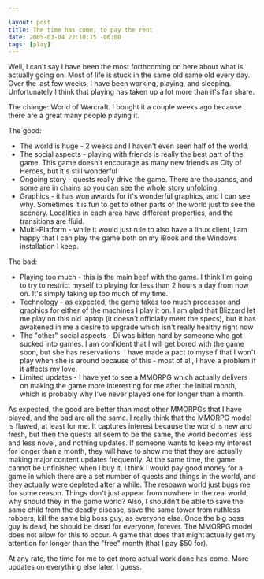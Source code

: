 ```yaml
--- 

layout: post
title: The time has come, to pay the rent
date: 2005-03-04 22:10:15 -06:00
tags: [play]
---
```

Well, I can't say I have been the most forthcoming on here about what is actually going on.  Most of life is stuck in the same old same old every day.   Over the last few weeks, I have been working, playing, and sleeping.  Unfortunately I think that playing has taken up a lot more than it's fair share.

The change: World of Warcraft.  I bought it a couple weeks ago because there are a great many people playing it.

The good:
<ul>
	<li> The world is huge - 2 weeks and I haven't even seen half of the world.</li>
	<li> The social aspects - playing with friends is really the best part of the game.  This game doesn't encourage as many new friends as City of Heroes, but it's still wonderful</li>
	<li> Ongoing story - quests really drive the game.  There are thousands, and some are in chains so you can see the whole story unfolding.</li>
	<li> Graphics - it has won awards for it's wonderful graphics, and I can see why.  Sometimes it is fun to get to other parts of the world just to see the scenery.   Localities in each area have different properties, and the transitions are fluid.</li>
	<li> Multi-Platform - while it would just rule to also have a linux client, I am happy that I can play the game both on my iBook and the Windows installation I keep.</li>
</ul>
The bad:
<ul>
	<li> Playing too much - this is the main beef with the game.  I think I'm going to try to restrict myself to playing for less than 2 hours a day from now on.  It's simply taking up too much of my time.</li>
	<li> Technology - as expected, the game takes too much processor and graphics for either of the machines I play it on.   I am glad that Blizzard let me play on this old laptop (it doesn't officially meet the specs), but it has awakened in me a desire to upgrade which isn't really healthy right now</li>
	<li> The "other" social aspects - Di was bitten hard by someone who got sucked into games.   I am confident that I will get bored with the game soon, but she has reservations.  I have made a pact to myself that I won't play when she is around because of this - most of all, I have a problem if it affects my love.</li>
	<li> Limited updates - I have yet to see a MMORPG which actually delivers on making the game more interesting for me after the initial month, which is probably why I've never played one for longer than a month.</li>
</ul>
As expected, the good are better than most other MMORPGs that I have played, and the bad are all the same.   I really think that the MMORPG model is flawed, at least for me.  It captures interest because the world is new and fresh, but then the quests all seem to be the same, the world becomes less and less novel, and nothing updates.  If someone wants to keep my interest for longer than a month, they will have to show me that they are actually making major content updates frequently.   At the same time, the game cannot be unfinished when I buy it.  I think I would pay good money for a game in which there are a set number of quests and things in the world, and they actually were depleted after a while.   The respawn world just bugs me for some reason.  Things don't just appear from nowhere in the real world, why should they in the game world?  Also, I shouldn't be able to save the same child from the deadly disease, save the same tower from ruthless robbers, kill the same big boss guy, as everyone else.  Once the big boss guy is dead, he should be dead for everyone, forever.  The MMORPG model does not allow for this to occur.  A game that does that might actually get my attention for longer than the "free" month (that I pay $50 for).

At any rate, the time for me to get more actual work done has come.  More updates on everything else later, I guess.
